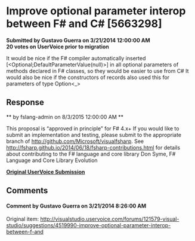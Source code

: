 # Improve optional parameter interop between F# and C# [5663298] #

**Submitted by Gustavo Guerra on 3/21/2014 12:00:00 AM**  
**20 votes on UserVoice prior to migration**  

It would be nice if the F# compiler automatically inserted [<Optional;DefaultParameterValue(null)>] in all optional parameters of methods declared in F# classes, so they would be easier to use from C#
It would also be nice if the constructors of records also used this for parameters of type Option<_>



## Response ##
** by fslang-admin on 8/3/2015 12:00:00 AM **

This proposal is “approved in principle” for F# 4.x+
If you would like to submit an implementation and testing, please submit to the appropriate branch of http://github.com/Microsoft/visualfsharp. See http://fsharp.github.io/2014/06/18/fsharp-contributions.html for details about contributing to the F# language and core library
Don Syme, F# Language and Core Library Evolution


**[Original UserVoice Submission](https://fslang.uservoice.com/forums/245727-f-language/suggestions/5663298)**


## Comments ##


#### Comment by Gustavo Guerra on 3/21/2014 8:26:00 AM ####
Original item: http://visualstudio.uservoice.com/forums/121579-visual-studio/suggestions/4519990-improve-optional-parameter-interop-between-f-and


